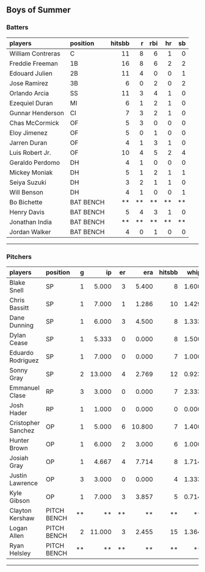 ## Boys of Summer

### Batters

 
|players           |position  | hitsbb|  r| rbi| hr| sb| 
|:-----------------|:---------|------:|--:|---:|--:|--:| 
|William Contreras |C         |     11|  8|   6|  1|  0| 
|Freddie Freeman   |1B        |     16|  8|   6|  2|  2| 
|Edouard Julien    |2B        |     11|  4|   0|  0|  1| 
|Jose Ramirez      |3B        |      6|  0|   2|  0|  2| 
|Orlando Arcia     |SS        |     11|  3|   4|  1|  0| 
|Ezequiel Duran    |MI        |      6|  1|   2|  1|  0| 
|Gunnar Henderson  |CI        |      7|  3|   2|  1|  0| 
|Chas McCormick    |OF        |      5|  3|   0|  0|  0| 
|Eloy Jimenez      |OF        |      5|  0|   1|  0|  0| 
|Jarren Duran      |OF        |      4|  1|   3|  1|  0| 
|Luis Robert Jr.   |OF        |     10|  4|   5|  2|  4| 
|Geraldo Perdomo   |DH        |      4|  1|   0|  0|  0| 
|Mickey Moniak     |DH        |      5|  1|   2|  1|  1| 
|Seiya Suzuki      |DH        |      3|  2|   1|  1|  0| 
|Will Benson       |DH        |      4|  1|   0|  0|  1| 
|Bo Bichette       |BAT BENCH |     **| **|  **| **| **| 
|Henry Davis       |BAT BENCH |      5|  4|   3|  1|  0| 
|Jonathan India    |BAT BENCH |     **| **|  **| **| **| 
|Jordan Walker     |BAT BENCH |      4|  0|   1|  0|  0| 


* * *

### Pitchers

 
|players            |position    |  g|     ip| er|    era| hitsbb|  whip| so|  w| sv| 
|:------------------|:-----------|--:|------:|--:|------:|------:|-----:|--:|--:|--:| 
|Blake Snell        |SP          |  1|  5.000|  3|  5.400|      8| 1.600|  8|  0|  0| 
|Chris Bassitt      |SP          |  1|  7.000|  1|  1.286|     10| 1.429|  6|  1|  0| 
|Dane Dunning       |SP          |  1|  6.000|  3|  4.500|      8| 1.333|  6|  0|  0| 
|Dylan Cease        |SP          |  1|  5.333|  0|  0.000|      8| 1.500|  6|  1|  0| 
|Eduardo Rodriguez  |SP          |  1|  7.000|  0|  0.000|      7| 1.000|  5|  1|  0| 
|Sonny Gray         |SP          |  2| 13.000|  4|  2.769|     12| 0.923| 18|  1|  0| 
|Emmanuel Clase     |RP          |  3|  3.000|  0|  0.000|      7| 2.333|  5|  0|  2| 
|Josh Hader         |RP          |  1|  1.000|  0|  0.000|      0| 0.000|  1|  0|  0| 
|Cristopher Sanchez |OP          |  1|  5.000|  6| 10.800|      7| 1.400|  7|  0|  0| 
|Hunter Brown       |OP          |  1|  6.000|  2|  3.000|      6| 1.000|  4|  1|  0| 
|Josiah Gray        |OP          |  1|  4.667|  4|  7.714|      8| 1.714|  5|  0|  0| 
|Justin Lawrence    |OP          |  3|  3.000|  0|  0.000|      4| 1.333|  2|  0|  1| 
|Kyle Gibson        |OP          |  1|  7.000|  3|  3.857|      5| 0.714|  9|  1|  0| 
|Clayton Kershaw    |PITCH BENCH | **|     **| **|     **|     **|    **| **| **| **| 
|Logan Allen        |PITCH BENCH |  2| 11.000|  3|  2.455|     15| 1.364|  8|  1|  0| 
|Ryan Helsley       |PITCH BENCH | **|     **| **|     **|     **|    **| **| **| **| 


* * *


